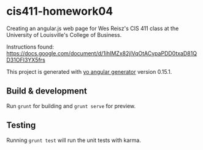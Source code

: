 # cis411-homework04
Creating an angular.js web page for Wes Reisz's CIS 411 class at the University
of Louisville's College of Business.

Instructions found:
https://docs.google.com/document/d/1ihIMZx82jlVqOtACvpaPDD0txaD81QD31OFI3YX5frs


This project is generated with [yo angular generator](https://github.com/yeoman/generator-angular)
version 0.15.1.

## Build & development

Run `grunt` for building and `grunt serve` for preview.

## Testing

Running `grunt test` will run the unit tests with karma.
